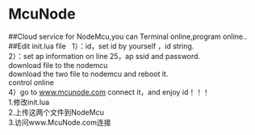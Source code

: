 # McuNode   
##Cloud service for NodeMcu,you can Terminal online,program online..  
##Edit init.lua file   
1）：id，set id by yourself ，id string.   
2）：set ap information on line 25，ap ssid and password.  
download file to the nodemcu  
download the two file to nodemcu and reboot it.  
control online  
4）go to www.mcunode.com connect it，and enjoy id！！！  
1.修改init.lua  
2.上传这两个文件到NodeMcu  
3.访问www.McuNode.com连接  
